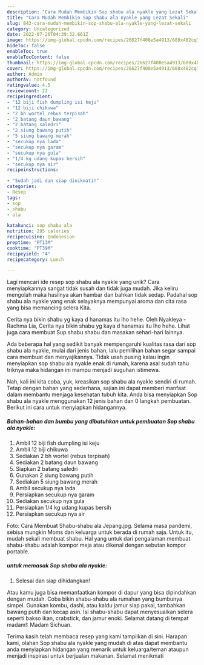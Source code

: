 ```yaml
---
description: "Cara Mudah Membikin Sop shabu ala nyakle yang Lezat Sekali"
title: "Cara Mudah Membikin Sop shabu ala nyakle yang Lezat Sekali"
slug: 843-cara-mudah-membikin-sop-shabu-ala-nyakle-yang-lezat-sekali
category: Uncategorized
date: 2022-07-26T04:39:32.661Z
image: https://img-global.cpcdn.com/recipes/26627f408e5a4913/680x482cq70/sop-shabu-ala-nyakle-foto-resep-utama.jpg
hideToc: false
enableToc: true
enableTocContent: false
thumbnail: https://img-global.cpcdn.com/recipes/26627f408e5a4913/680x482cq70/sop-shabu-ala-nyakle-foto-resep-utama.jpg
cover: https://img-global.cpcdn.com/recipes/26627f408e5a4913/680x482cq70/sop-shabu-ala-nyakle-foto-resep-utama.jpg
author: Admin
authorAv: notfound
ratingvalue: 4.5
reviewcount: 22
recipeingredient:
- "12 biji fish dumpling isi keju"
- "12 biji chikuwa"
- "2 bh wortel rebus terpisah"
- "2 batang daun bawang"
- "2 batang saledri"
- "2 siung bawang putih"
- "5 siung bawang merah"
- "secukup nya lada"
- "secukup nya garam"
- "secukup nya gula"
- "1/4 kg udang kupas bersih"
- "secukup nya air"
recipeinstructions:

- "Sudah jadi dan siap dinikmati!"
categories:
- Resep
tags:
- sop
- shabu
- ala

katakunci: sop shabu ala 
nutrition: 295 calories
recipecuisine: Indonesian
preptime: "PT13M"
cooktime: "PT39M"
recipeyield: "4"
recipecategory: Lunch

---
```





Lagi mencari ide resep sop shabu ala nyakle yang unik? Cara menyiapkannya sangat tidak susah dan tidak juga mudah. Jika keliru mengolah maka hasilnya akan hambar dan bahkan tidak sedap. Padahal sop shabu ala nyakle yang enak selayaknya mempunyai aroma dan cita rasa yang bisa memancing selera Kita.





Cerita nya bikin shabu yg kaya d hanamas itu lho hehe. Oleh Nyakleya - Rachma Lia, Cerita nya bikin shabu yg kaya d hanamas itu lho hehe. Lihat juga cara membuat Sup shabu shabu dan masakan sehari-hari lainnya.

Ada beberapa hal yang sedikit banyak mempengaruhi kualitas rasa dari sop shabu ala nyakle, mulai dari jenis bahan, lalu pemilihan bahan segar sampai cara membuat dan menyajikannya. Tidak usah pusing kalau ingin menyiapkan sop shabu ala nyakle enak di rumah, karena asal sudah tahu triknya maka hidangan ini mampu menjadi suguhan istimewa.






Nah, kali ini kita coba, yuk, kreasikan sop shabu ala nyakle sendiri di rumah. Tetap dengan bahan yang sederhana, sajian ini dapat memberi manfaat dalam membantu menjaga kesehatan tubuh kita. Anda bisa menyiapkan Sop shabu ala nyakle menggunakan 12 jenis bahan dan 0 langkah pembuatan. Berikut ini cara untuk menyiapkan hidangannya.

<!--inarticleads1-->

##### Bahan-bahan dan bumbu yang dibutuhkan untuk pembuatan Sop shabu ala nyakle:

1. Ambil 12 biji fish dumpling isi keju
1. Ambil 12 biji chikuwa
1. Sediakan 2 bh wortel (rebus terpisah)
1. Sediakan 2 batang daun bawang
1. Siapkan 2 batang saledri
1. Gunakan 2 siung bawang putih
1. Sediakan 5 siung bawang merah
1. Ambil secukup nya lada
1. Persiapkan secukup nya garam
1. Sediakan secukup nya gula
1. Persiapkan 1/4 kg udang kupas bersih
1. Persiapkan secukup nya air


Foto: Cara Membuat Shabu-shabu ala Jepang.jpg. Selama masa pandemi, sebisa mungkin Moms dan keluarga untuk berada di rumah saja. Untuk itu, mudah sekali membuat shabu. Hal yang untuk dari pengalaman membuat shabu-shabu adalah kompor meja atau dikenal dengan sebutan kompor portable. 

<!--inarticleads2-->

#####  untuk memasak Sop shabu ala nyakle:


1. Selesai dan siap dihidangkan!

Atau kamu juga bisa memanfaatkan kompor di dapur yang bisa dipindahkan dengan mudah. Coba bikin shabu-shabu ala rumahan yang bumbunya simpel. Gunakan kombu, dashi, atau kaldu jamur siap pakai, tambahkan bawang putih dan kecap asin. Isi shabu-shabu dapat menyesuaikan selera seperti bakso ikan, crabstick, dan jamur enoki. Selamat datang di tempat madam!: Madam Sichuan. 

Terima kasih telah membaca resep yang kami tampilkan di sini. Harapan kami, olahan Sop shabu ala nyakle yang mudah di atas dapat membantu anda menyiapkan hidangan yang menarik untuk keluarga/teman ataupun menjadi inspirasi untuk berjualan makanan. Selamat menikmati
